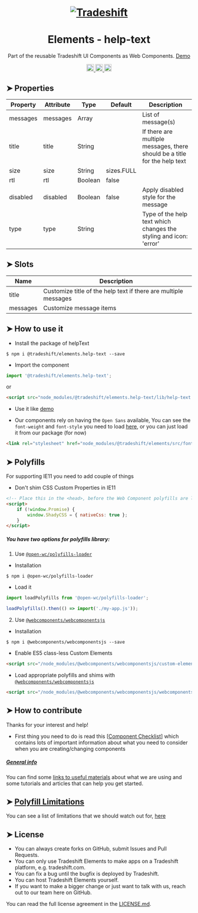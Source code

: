 <h1 align="center">
    <a href="https://tradeshift.com/">
      <img alt="Tradeshift" src="https://tradeshift.com/wp-content/themes/Tradeshift/img/brand/logo-black.png"/>
    </a>
</h1>

<h1 align="center">Elements - help-text</h1>

<p align="center">
  Part of the reusable Tradeshift UI Components as Web Components.
    <a href="https://tradeshift.github.io/elements/?path=/story/ts-help-text--default">
      Demo
    </a>
</p>

<p align="center">
    <a href="https://www.npmjs.com/package/@tradeshift/elements.help-text">
      <img alt="NPM Version" src="https://badgen.net/npm/v/@tradeshift/elements.help-text" height="20"/>
    </a>
    <a href="https://npmcharts.com/compare/@tradeshift/elements.help-text?minimal=true">
		  <img alt="Downloads per month" src="https://badgen.net/npm/dm/@tradeshift/elements.help-text" height="20"/>
		</a>
		<a href="https://www.npmjs.com/browse/depended/@tradeshift/elements.help-text">
		  <img alt="Dependent packages" src="https://badgen.net/npm/dependents/@tradeshift/elements.help-text" height="20"/>
		</a>
</p>

<style>
  table {
        width:100%;
  }
</style>

## ➤ Properties

| Property | Attribute | Type    | Default    | Description                                                               |
| -------- | --------- | ------- | ---------- | ------------------------------------------------------------------------- |
| messages | messages  | Array   |            | List of message(s)                                                        |
| title    | title     | String  |            | If there are multiple messages, there should be a title for the help text |
| size     | size      | String  | sizes.FULL |                                                                           |
| rtl      | rtl       | Boolean | false      |                                                                           |
| disabled | disabled  | Boolean | false      | Apply disabled style for the message                                      |
| type     | type      | String  |            | Type of the help text which changes the styling and icon: 'error'         |

## ➤ Slots

| Name     | Description                                                     |
| -------- | --------------------------------------------------------------- |
| title    | Customize title of the help text if there are multiple messages |
| messages | Customize message items                                         |

## ➤ How to use it

- Install the package of helpText

```shell
$ npm i @tradeshift/elements.help-text --save
```

- Import the component

```js
import '@tradeshift/elements.help-text';
```

or

```html
<script src="node_modules/@tradeshift/elements.help-text/lib/help-text.umd.js"></script>
```

- Use it like [demo]("https://tradeshift.github.io/elements/?path=/story/ts-help-text--default")

- Our components rely on having the `Open Sans` available, You can see the `font-weight` and `font-style` you need to load [here](https://github.com/Tradeshift/elements/blob/master/packages/core/src/fonts.css), or you can just load it from our package (for now)

```html
<link rel="stylesheet" href="node_modules/@tradeshift/elements/src/fonts.css" />
```

## ➤ Polyfills

For supporting IE11 you need to add couple of things

- Don't shim CSS Custom Properties in IE11

```html
<!-- Place this in the <head>, before the Web Component polyfills are loaded -->
<script>
	if (!window.Promise) {
		window.ShadyCSS = { nativeCss: true };
	}
</script>
```

##### You have two options for polyfills library:

1. Use [`@open-wc/polyfills-loader`](https://github.com/open-wc/open-wc/tree/master/packages/polyfills-loader)

- Installation

```shell
$ npm i @open-wc/polyfills-loader
```

- Load it

```js
import loadPolyfills from '@open-wc/polyfills-loader';

loadPolyfills().then(() => import('./my-app.js'));
```

2. Use [`@webcomponents/webcomponentsjs`](https://github.com/webcomponents/polyfills/tree/master/packages/webcomponentsjs)

- Installation

```hell
$ npm i @webcomponents/webcomponentsjs --save
```

- Enable ES5 class-less Custom Elements

```html
<script src="/node_modules/@webcomponents/webcomponentsjs/custom-elements-es5-adapter.js"></script>
```

- Load appropriate polyfills and shims with [`@webcomponents/webcomponentsjs`](https://github.com/webcomponents/webcomponentsjs)

```html
<script src="/node_modules/@webcomponents/webcomponentsjs/webcomponents-loader.js" defer></script>
```

## ➤ How to contribute

Thanks for your interest and help!

- First thing you need to do is read this [[Component Checklist](https://github.com/Tradeshift/elements/wiki/Component-checklist)] which contains lots of important information about what you need to consider when you are creating/changing components

##### [General info](https://github.com/Tradeshift/elements/wiki/Useful-materials-starter)

You can find some [links to useful materials](https://github.com/Tradeshift/elements/wiki/Useful-materials-starter) about what we are using and some tutorials and articles that can help you get started.

## ➤ [Polyfill Limitations](https://github.com/Tradeshift/elements/wiki/Polyfill-Limitations)

You can see a list of limitations that we should watch out for, [here](https://github.com/Tradeshift/elements/wiki/Polyfill-Limitations)

## ➤ License

- You can always create forks on GitHub, submit Issues and Pull Requests.
- You can only use Tradeshift Elements to make apps on a Tradeshift platform, e.g. tradeshift.com.
- You can fix a bug until the bugfix is deployed by Tradeshift.
- You can host Tradeshift Elements yourself.
- If you want to make a bigger change or just want to talk with us, reach out to our team here on GitHub.

You can read the full license agreement in the [LICENSE.md](https://github.com/Tradeshift/elements/blob/master/LICENSE.md).

